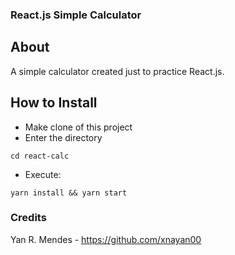 ### React.js Simple Calculator

## About

  A simple calculator created just to practice React.js.

## How to Install

* Make clone of this project
* Enter the directory
```
cd react-calc
```
* Execute:
```
yarn install && yarn start
```

### Credits

Yan R. Mendes - https://github.com/xnayan00